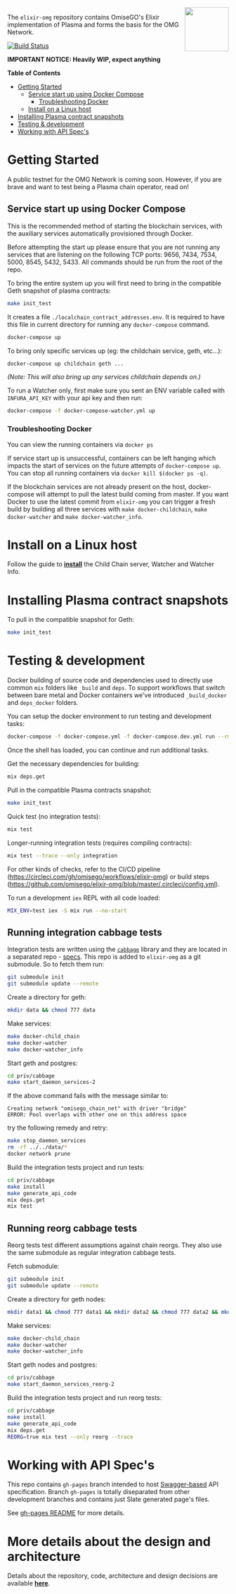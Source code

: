 <img src="docs/assets/logo.png" width="100" height="100" align="right" />

The `elixir-omg` repository contains OmiseGO's Elixir implementation of Plasma and forms the basis for the OMG Network.

[![Build Status](https://circleci.com/gh/omgnetwork/elixir-omg.svg?style=svg)](https://circleci.com/gh/omgnetwork/elixir-omg)

**IMPORTANT NOTICE: Heavily WIP, expect anything**

**Table of Contents**

<!--ts-->
   * [Getting Started](#getting-started)
      * [Service start up using Docker Compose](#service-start-up-using-docker-compose)
         * [Troubleshooting Docker](#troubleshooting-docker)
       * [Install on a Linux host](#install-on-a-linux-host)
   * [Installing Plasma contract snapshots](#installing-plasma-contract-snapshots)
   * [Testing &amp; development](#testing--development)
   * [Working with API Spec's](#working-with-api-specs)

<!-- Added by: user, at: 2019-04-03T18:13+02:00 -->

<!--te-->

<!-- Created by [gh-md-toc](https://github.com/ekalinin/github-markdown-toc) -->
<!-- GH_TOC_TOKEN=75... ./gh-md-toc --insert ../omgnetwork/README.md -->

# Getting Started

A public testnet for the OMG Network is coming soon.
However, if you are brave and want to test being a Plasma chain operator, read on!

## Service start up using Docker Compose
This is the recommended method of starting the blockchain services, with the auxiliary services automatically provisioned through Docker.

Before attempting the start up please ensure that you are not running any services that are listening on the following TCP ports: 9656, 7434, 7534, 5000, 8545, 5432, 5433.
All commands should be run from the root of the repo.

To bring the entire system up you will first need to bring in the compatible Geth snapshot of plasma contracts:

```sh
make init_test
```
It creates a file `./localchain_contract_addresses.env`. It is required to have this file in current directory for running any `docker-compose` command.

```sh
docker-compose up
```

To bring only specific services up (eg: the childchain service, geth, etc...):

```sh
docker-compose up childchain geth ...
```

_(Note: This will also bring up any services childchain depends on.)_

To run a Watcher only, first make sure you sent an ENV variable called with `INFURA_API_KEY` with your api key and then run:

```sh
docker-compose -f docker-compose-watcher.yml up
```

### Troubleshooting Docker
You can view the running containers via `docker ps`

If service start up is unsuccessful, containers can be left hanging which impacts the start of services on the future attempts of `docker-compose up`.
You can stop all running containers via `docker kill $(docker ps -q)`.

If the blockchain services are not already present on the host, docker-compose will attempt to pull the latest build coming from master.
If you want Docker to use the latest commit from `elixir-omg` you can trigger a fresh build by building all three services with `make docker-childchain`, `make docker-watcher` and `make docker-watcher_info`.

# Install on a Linux host
Follow the guide to **[install](docs/install.md)** the Child Chain server, Watcher and Watcher Info.

# Installing Plasma contract snapshots

To pull in the compatible snapshot for Geth:
```bash
make init_test
```

# Testing & development

Docker building of source code and dependencies used to directly use common `mix` folders like `_build` and `deps`. To support workflows that switch between bare metal and Docker containers we've introduced `_build_docker` and `deps_docker` folders.

You can setup the docker environment to run testing and development tasks:

```sh
docker-compose -f docker-compose.yml -f docker-compose.dev.yml run --rm --entrypoint bash elixir-omg
```

Once the shell has loaded, you can continue and run additional tasks.

Get the necessary dependencies for building:
```bash
mix deps.get
```

Pull in the compatible Plasma contracts snapshot:
```bash
make init_test
```

Quick test (no integration tests):
```bash
mix test
```

Longer-running integration tests (requires compiling contracts):
```bash
mix test --trace --only integration
```

For other kinds of checks, refer to the CI/CD pipeline (https://circleci.com/gh/omisego/workflows/elixir-omg) or build steps (https://github.com/omisego/elixir-omg/blob/master/.circleci/config.yml).

To run a development `iex` REPL with all code loaded:
```bash
MIX_ENV=test iex -S mix run --no-start
```

## Running integration cabbage tests

Integration tests are written using the [`cabbage`](https://github.com/cabbage-ex/cabbage) library and they are located in a separated repo - [specs](https://github.com/omgnetwork/specs). This repo is added to `elixir-omg` as a git submodule. So to fetch them run:
```bash
git submodule init
git submodule update --remote
```

Create a directory for geth:
```bash
mkdir data && chmod 777 data
```

Make services:
```bash
make docker-child_chain
make docker-watcher
make docker-watcher_info
```

Start geth and postgres:
```bash
cd priv/cabbage
make start_daemon_services-2
```

If the above command fails with the message similar to:
```
Creating network "omisego_chain_net" with driver "bridge"
ERROR: Pool overlaps with other one on this address space
```

try the following remedy and retry:
```bash
make stop_daemon_services
rm -rf ../../data/*
docker network prune
```


Build the integration tests project and run tests:
```bash
cd priv/cabbage
make install
make generate_api_code
mix deps.get
mix test
```

## Running reorg cabbage tests

Reorg tests test different assumptions against chain reorgs. They also use the same submodule as regular integration cabbage tests.

Fetch submodule:
```bash
git submodule init
git submodule update --remote
```

Create a directory for geth nodes:
```bash
mkdir data1 && chmod 777 data1 && mkdir data2 && chmod 777 data2 && mkdir data && chmod 777 data
```

Make services:
```bash
make docker-child_chain
make docker-watcher
make docker-watcher_info
```

Start geth nodes and postgres:
```bash
cd priv/cabbage
make start_daemon_services_reorg-2
```

Build the integration tests project and run reorg tests:
```bash
cd priv/cabbage
make install
make generate_api_code
mix deps.get
REORG=true mix test --only reorg --trace
```

# Working with API Spec's

This repo contains `gh-pages` branch intended to host [Swagger-based](https://docs.omg.network/elixir-omg/) API specification.
Branch `gh-pages` is totally diseparated from other development branches and contains just Slate generated page's files.

See [gh-pages README](https://github.com/omisego/elixir-omg/tree/gh-pages) for more details.

# More details about the design and architecture

Details about the repository, code, architecture and design decisions are available **[here](docs/details.md)**.

